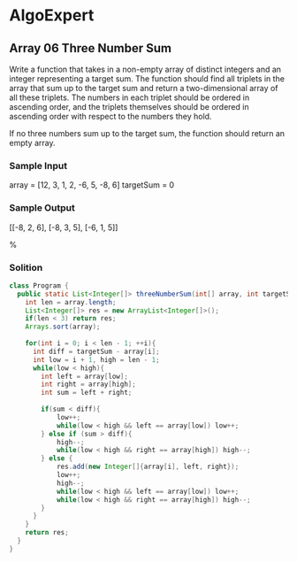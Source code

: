 # AlgoExpert
## Array 06 Three Number Sum
Write a function that takes in a non-empty array of distinct integers and an integer representing a target sum. The function should find all triplets in the array that sum up to the target sum and return a two-dimensional array of all these triplets. The numbers in each triplet should be ordered in ascending order, and the triplets themselves should be ordered in ascending order with respect to the numbers they hold.

If no three numbers sum up to the target sum, the function should return an empty array.

### Sample Input
array = [12, 3, 1, 2, -6, 5, -8, 6]
targetSum = 0
### Sample Output
[[-8, 2, 6], [-8, 3, 5], [-6, 1, 5]]

%

### Solition
```java
class Program {
  public static List<Integer[]> threeNumberSum(int[] array, int targetSum){
    int len = array.length;
    List<Integer[]> res = new ArrayList<Integer[]>();
    if(len < 3) return res;
    Arrays.sort(array);
  
    for(int i = 0; i < len - 1; ++i){
      int diff = targetSum - array[i];
      int low = i + 1, high = len - 1;
      while(low < high){
        int left = array[low];
        int right = array[high];
        int sum = left + right;
  
        if(sum < diff){
            low++;
            while(low < high && left == array[low]) low++;
        } else if (sum > diff){
            high--;
            while(low < high && right == array[high]) high--;
        } else {
            res.add(new Integer[]{array[i], left, right});
            low++;
            high--;
            while(low < high && left == array[low]) low++;
            while(low < high && right == array[high]) high--;
        }
      }
    }
    return res;
  }
}
```
